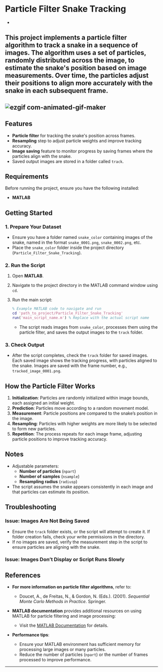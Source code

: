 
# Particle Filter Snake Tracking

-
This project implements a **particle filter** algorithm to track a snake in a sequence of images. The algorithm uses a set of particles, randomly distributed across the image, to estimate the snake's position based on image measurements. Over time, the particles adjust their positions to align more accurately with the snake in each subsequent frame.
---
![ezgif com-animated-gif-maker](https://github.com/user-attachments/assets/3991b95d-511f-4853-985e-9369cb996fd2)
---
## Features

- **Particle filter** for tracking the snake's position across frames.
- **Resampling** step to adjust particle weights and improve tracking accuracy.
- **Image saving** feature to monitor progress by saving frames where the particles align with the snake.
- Saved output images are stored in a folder called `track`.

## Requirements

Before running the project, ensure you have the following installed:
- **MATLAB**

## Getting Started

### 1. Prepare Your Dataset

- Ensure you have a folder named `snake_color` containing images of the snake, named in the format `snake_0001.png`, `snake_0002.png`, etc.
- Place the `snake_color` folder inside the project directory (`Particle_Filter_Snake_Tracking`).

### 2. Run the Script

1. Open **MATLAB**.
2. Navigate to the project directory in the MATLAB command window using `cd`.
3. Run the main script:

   ```matlab
   % Example MATLAB code to navigate and run
   cd 'path_to_project/Particle_Filter_Snake_Tracking'
   run('main_script_name.m') % Replace with the actual script name
   ```

   - The script reads images from `snake_color`, processes them using the particle filter, and saves the output images to the `track` folder.

### 3. Check Output

- After the script completes, check the `track` folder for saved images. Each saved image shows the tracking progress, with particles aligned to the snake. Images are saved with the frame number, e.g., `tracked_image_0001.png`.

## How the Particle Filter Works

1. **Initialization**: Particles are randomly initialized within image bounds, each assigned an initial weight.
2. **Prediction**: Particles move according to a random movement model.
3. **Measurement**: Particle positions are compared to the snake’s position in the image.
4. **Resampling**: Particles with higher weights are more likely to be selected to form new particles.
5. **Repetition**: The process repeats for each image frame, adjusting particle positions to improve tracking accuracy.

## Notes

- Adjustable parameters:
  - **Number of particles** (`npart`)
  - **Number of samples** (`nsample`)
  - **Resampling radius** (`radiusp`)
- The script assumes the snake appears consistently in each image and that particles can estimate its position.

## Troubleshooting

### Issue: Images Are Not Being Saved

- Ensure the `track` folder exists, or the script will attempt to create it. If folder creation fails, check your write permissions in the directory.
- If no images are saved, verify the measurement step in the script to ensure particles are aligning with the snake.

### Issue: Images Don’t Display or Script Runs Slowly

## References

- **For more information on particle filter algorithms**, refer to:
  - Doucet, A., de Freitas, N., & Gordon, N. (Eds.). (2001). *Sequential Monte Carlo Methods in Practice*. Springer.

- **MATLAB documentation** provides additional resources on using MATLAB for particle filtering and image processing:
  - Visit the [MATLAB Documentation](https://www.mathworks.com/help/matlab/) for details.

- **Performance tips**:
  - Ensure your MATLAB environment has sufficient memory for processing large images or many particles.
  - Reduce the number of particles (`npart`) or the number of frames processed to improve performance.


---

